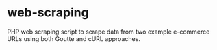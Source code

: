 # web-scraping
PHP web scraping script to scrape data from two example e-commerce URLs using both Goutte and cURL approaches.
